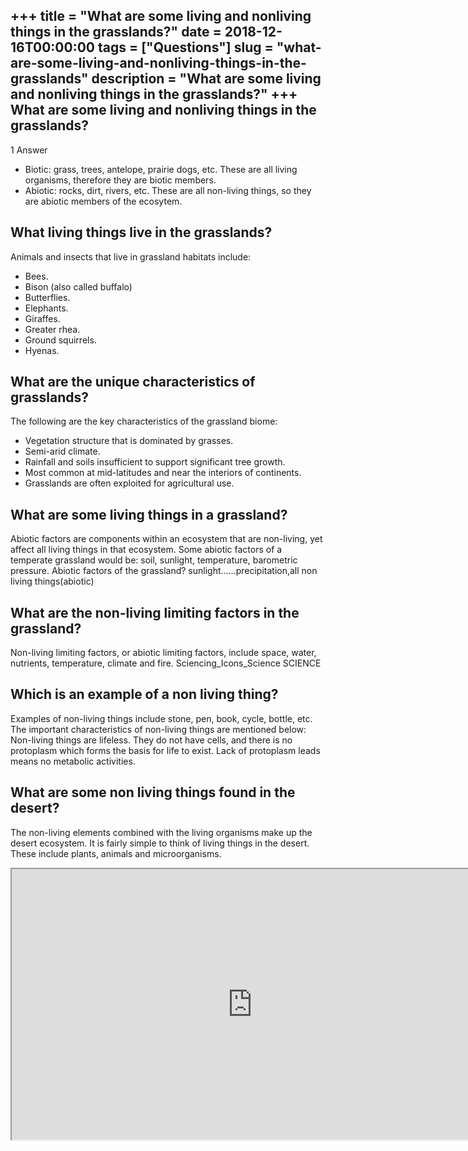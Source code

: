+++
title = "What are some living and nonliving things in the grasslands?"
date = 2018-12-16T00:00:00
tags = ["Questions"]
slug = "what-are-some-living-and-nonliving-things-in-the-grasslands"
description = "What are some living and nonliving things in the grasslands?"
+++
What are some living and nonliving things in the grasslands?
------------------------------------------------------------

1 Answer

- Biotic: grass, trees, antelope, prairie dogs, etc. These are all living organisms, therefore they are biotic members.
- Abiotic: rocks, dirt, rivers, etc. These are all non-living things, so they are abiotic members of the ecosytem.

What living things live in the grasslands?
------------------------------------------

Animals and insects that live in grassland habitats include:

- Bees.
- Bison (also called buffalo)
- Butterflies.
- Elephants.
- Giraffes.
- Greater rhea.
- Ground squirrels.
- Hyenas.

What are the unique characteristics of grasslands?
--------------------------------------------------

The following are the key characteristics of the grassland biome:

- Vegetation structure that is dominated by grasses.
- Semi-arid climate.
- Rainfall and soils insufficient to support significant tree growth.
- Most common at mid-latitudes and near the interiors of continents.
- Grasslands are often exploited for agricultural use.

What are some living things in a grassland?
-------------------------------------------

Abiotic factors are components within an ecosystem that are non-living, yet affect all living things in that ecosystem. Some abiotic factors of a temperate grassland would be: soil, sunlight, temperature, barometric pressure. Abiotic factors of the grassland? sunlight……precipitation,all non living things(abiotic)

What are the non-living limiting factors in the grassland?
----------------------------------------------------------

Non-living limiting factors, or abiotic limiting factors, include space, water, nutrients, temperature, climate and fire. Sciencing\_Icons\_Science SCIENCE

Which is an example of a non living thing?
------------------------------------------

Examples of non-living things include stone, pen, book, cycle, bottle, etc. The important characteristics of non-living things are mentioned below: Non-living things are lifeless. They do not have cells, and there is no protoplasm which forms the basis for life to exist. Lack of protoplasm leads means no metabolic activities.

What are some non living things found in the desert?
----------------------------------------------------

The non-living elements combined with the living organisms make up the desert ecosystem. It is fairly simple to think of living things in the desert. These include plants, animals and microorganisms.

<iframe allow="accelerometer; autoplay; clipboard-write; encrypted-media; gyroscope; picture-in-picture" allowfullscreen="" class="__youtube_prefs__  epyt-is-override  no-lazyload" data-no-lazy="1" data-origheight="433" data-origwidth="770" data-skipgform_ajax_framebjll="" height="433" id="_ytid_94002" loading="lazy" src="https://www.youtube.com/embed/4xzrgjrB2SI?enablejsapi=1&autoplay=0&cc_load_policy=0&cc_lang_pref=&iv_load_policy=1&loop=0&modestbranding=0&rel=1&fs=1&playsinline=0&autohide=2&theme=dark&color=red&controls=1&" title="YouTube player" width="770"></iframe>